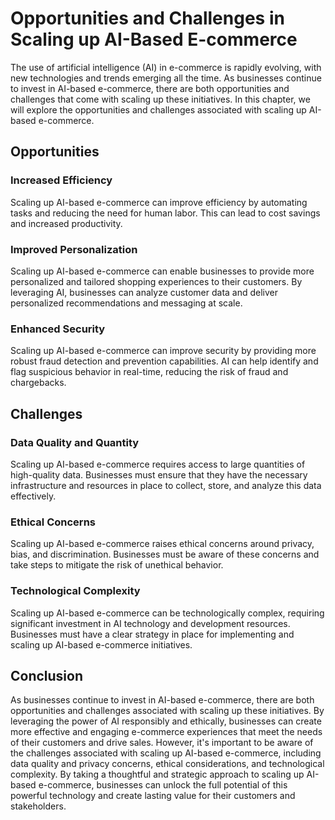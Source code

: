 Opportunities and Challenges in Scaling up AI-Based E-commerce
================================================================================================

The use of artificial intelligence (AI) in e-commerce is rapidly evolving, with new technologies and trends emerging all the time. As businesses continue to invest in AI-based e-commerce, there are both opportunities and challenges that come with scaling up these initiatives. In this chapter, we will explore the opportunities and challenges associated with scaling up AI-based e-commerce.

Opportunities
-------------

### Increased Efficiency

Scaling up AI-based e-commerce can improve efficiency by automating tasks and reducing the need for human labor. This can lead to cost savings and increased productivity.

### Improved Personalization

Scaling up AI-based e-commerce can enable businesses to provide more personalized and tailored shopping experiences to their customers. By leveraging AI, businesses can analyze customer data and deliver personalized recommendations and messaging at scale.

### Enhanced Security

Scaling up AI-based e-commerce can improve security by providing more robust fraud detection and prevention capabilities. AI can help identify and flag suspicious behavior in real-time, reducing the risk of fraud and chargebacks.

Challenges
----------

### Data Quality and Quantity

Scaling up AI-based e-commerce requires access to large quantities of high-quality data. Businesses must ensure that they have the necessary infrastructure and resources in place to collect, store, and analyze this data effectively.

### Ethical Concerns

Scaling up AI-based e-commerce raises ethical concerns around privacy, bias, and discrimination. Businesses must be aware of these concerns and take steps to mitigate the risk of unethical behavior.

### Technological Complexity

Scaling up AI-based e-commerce can be technologically complex, requiring significant investment in AI technology and development resources. Businesses must have a clear strategy in place for implementing and scaling up AI-based e-commerce initiatives.

Conclusion
----------

As businesses continue to invest in AI-based e-commerce, there are both opportunities and challenges associated with scaling up these initiatives. By leveraging the power of AI responsibly and ethically, businesses can create more effective and engaging e-commerce experiences that meet the needs of their customers and drive sales. However, it's important to be aware of the challenges associated with scaling up AI-based e-commerce, including data quality and privacy concerns, ethical considerations, and technological complexity. By taking a thoughtful and strategic approach to scaling up AI-based e-commerce, businesses can unlock the full potential of this powerful technology and create lasting value for their customers and stakeholders.
